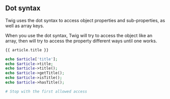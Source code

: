 ## Dot syntax

Twig uses the dot syntax to access object properties and sub-properties, as well as array keys.

When you use the dot syntax, Twig will try to access the object like an array, then will try to access the property different ways until one works.


```php
{{ article.title }}
```

```php
echo $article['title'];
echo $article->title;
echo $article->title();
echo $article->getTitle();
echo $article->isTitle();
echo $article->hasTitle();

# Stop with the first allowed access
```

